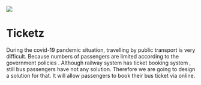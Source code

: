 ![](https://vert.appmith.com/img-github/logo22.png)
# Ticketz

During the covid-19 pandemic situation, travelling by public transport is very difficult. 
Because numbers of passengers are limited according to the government policies .
Although railway system has ticket booking system , still bus passengers have not any solution. 
Therefore we are going to design a solution for that. It will allow passengers to book their bus ticket via online. 
